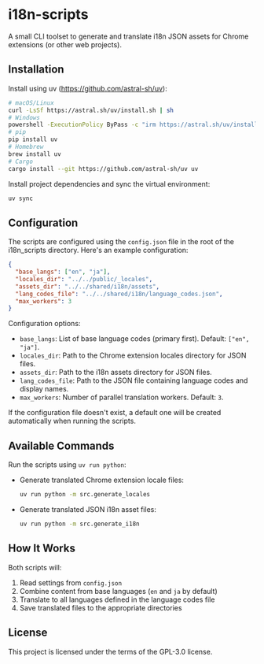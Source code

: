 # i18n-scripts

A small CLI toolset to generate and translate i18n JSON assets for Chrome extensions (or other web projects).

## Installation

Install using uv (https://github.com/astral-sh/uv):

```bash
# macOS/Linux
curl -LsSf https://astral.sh/uv/install.sh | sh
# Windows
powershell -ExecutionPolicy ByPass -c "irm https://astral.sh/uv/install.ps1 | iex"
# pip
pip install uv
# Homebrew
brew install uv
# Cargo
cargo install --git https://github.com/astral-sh/uv uv
```

Install project dependencies and sync the virtual environment:

```bash
uv sync
```

## Configuration

The scripts are configured using the `config.json` file in the root of the i18n_scripts directory. Here's an example configuration:

```json
{
  "base_langs": ["en", "ja"],
  "locales_dir": "../../public/_locales",
  "assets_dir": "../../shared/i18n/assets",
  "lang_codes_file": "../../shared/i18n/language_codes.json",
  "max_workers": 3
}
```

Configuration options:

- `base_langs`: List of base language codes (primary first). Default: `["en", "ja"]`.
- `locales_dir`: Path to the Chrome extension locales directory for JSON files.
- `assets_dir`: Path to the i18n assets directory for JSON files.
- `lang_codes_file`: Path to the JSON file containing language codes and display names.
- `max_workers`: Number of parallel translation workers. Default: `3`.

If the configuration file doesn't exist, a default one will be created automatically when running the scripts.

## Available Commands

Run the scripts using `uv run python`:

- Generate translated Chrome extension locale files:
  ```bash
  uv run python -m src.generate_locales
  ```

- Generate translated JSON i18n asset files:
  ```bash
  uv run python -m src.generate_i18n
  ```

## How It Works

Both scripts will:
1. Read settings from `config.json`
2. Combine content from base languages (`en` and `ja` by default)
3. Translate to all languages defined in the language codes file
4. Save translated files to the appropriate directories

## License

This project is licensed under the terms of the GPL-3.0 license.
